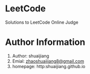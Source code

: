 # LeetCode
Solutions to LeetCode  Online Judge


# Author Information
1. Author: shuaijiang
1. Emial:  zhaoshuaijiang8@gmail.com
1. homepage: http:shuaijiang.github.io
